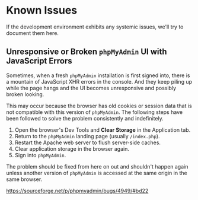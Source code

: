 # Known Issues

If the development environment exhibits any systemic issues, we'll try to document them here.

## Unresponsive or Broken `phpMyAdmin` UI with JavaScript Errors

Sometimes, when a fresh `phpMyAdmin` installation is first signed into, there is a mountain of JavaScript XHR errors in the console. And they keep piling up while the page hangs and the UI becomes unresponsive and possibly broken looking.

This may occur because the browser has old cookies or session data that is not compatible with this version of `phpMyAdmin`. The following steps have been followed to solve the problem consistently and indefinitely.

1. Open the browser's Dev Tools and **Clear Storage** in the Application tab.
2. Return to the `phpMyAdmin` landing page (usually `/index.php`).
3. Restart the Apache web server to flush server-side caches.
4. Clear application storage in the browser again.
5. Sign into `phpMyAdmin`.

The problem should be fixed from here on out and shouldn't happen again unless another version of `phpMyAdmin` is accessed at the same origin in the same browser.

https://sourceforge.net/p/phpmyadmin/bugs/4949/#bd22
